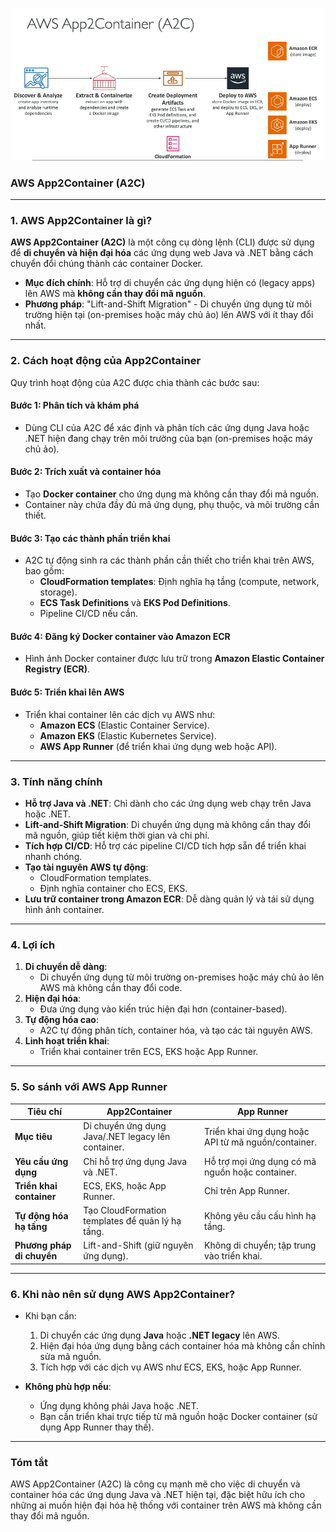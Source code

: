 ![alt text](image/ac2.png)

### **AWS App2Container (A2C)**

---

### **1. AWS App2Container là gì?**

**AWS App2Container (A2C)** là một công cụ dòng lệnh (CLI) được sử dụng để **di chuyển và hiện đại hóa** các ứng dụng web Java và .NET bằng cách chuyển đổi chúng thành các container Docker.

- **Mục đích chính**: Hỗ trợ di chuyển các ứng dụng hiện có (legacy apps) lên AWS mà **không cần thay đổi mã nguồn**.
- **Phương pháp**: "Lift-and-Shift Migration" - Di chuyển ứng dụng từ môi trường hiện tại (on-premises hoặc máy chủ ảo) lên AWS với ít thay đổi nhất.

---

### **2. Cách hoạt động của App2Container**

Quy trình hoạt động của A2C được chia thành các bước sau:

#### **Bước 1: Phân tích và khám phá**

- Dùng CLI của A2C để xác định và phân tích các ứng dụng Java hoặc .NET hiện đang chạy trên môi trường của bạn (on-premises hoặc máy chủ ảo).

#### **Bước 2: Trích xuất và container hóa**

- Tạo **Docker container** cho ứng dụng mà không cần thay đổi mã nguồn.
- Container này chứa đầy đủ mã ứng dụng, phụ thuộc, và môi trường cần thiết.

#### **Bước 3: Tạo các thành phần triển khai**

- A2C tự động sinh ra các thành phần cần thiết cho triển khai trên AWS, bao gồm:
  - **CloudFormation templates**: Định nghĩa hạ tầng (compute, network, storage).
  - **ECS Task Definitions** và **EKS Pod Definitions**.
  - Pipeline CI/CD nếu cần.

#### **Bước 4: Đăng ký Docker container vào Amazon ECR**

- Hình ảnh Docker container được lưu trữ trong **Amazon Elastic Container Registry (ECR)**.

#### **Bước 5: Triển khai lên AWS**

- Triển khai container lên các dịch vụ AWS như:
  - **Amazon ECS** (Elastic Container Service).
  - **Amazon EKS** (Elastic Kubernetes Service).
  - **AWS App Runner** (để triển khai ứng dụng web hoặc API).

---

### **3. Tính năng chính**

- **Hỗ trợ Java và .NET**: Chỉ dành cho các ứng dụng web chạy trên Java hoặc .NET.
- **Lift-and-Shift Migration**: Di chuyển ứng dụng mà không cần thay đổi mã nguồn, giúp tiết kiệm thời gian và chi phí.
- **Tích hợp CI/CD**: Hỗ trợ các pipeline CI/CD tích hợp sẵn để triển khai nhanh chóng.
- **Tạo tài nguyên AWS tự động**:
  - CloudFormation templates.
  - Định nghĩa container cho ECS, EKS.
- **Lưu trữ container trong Amazon ECR**: Dễ dàng quản lý và tái sử dụng hình ảnh container.

---

### **4. Lợi ích**

1. **Di chuyển dễ dàng**:
   - Di chuyển ứng dụng từ môi trường on-premises hoặc máy chủ ảo lên AWS mà không cần thay đổi code.
2. **Hiện đại hóa**:
   - Đưa ứng dụng vào kiến trúc hiện đại hơn (container-based).
3. **Tự động hóa cao**:
   - A2C tự động phân tích, container hóa, và tạo các tài nguyên AWS.
4. **Linh hoạt triển khai**:
   - Triển khai container trên ECS, EKS hoặc App Runner.

---

### **5. So sánh với AWS App Runner**

| **Tiêu chí**              | **App2Container**                                  | **App Runner**                                      |
| ------------------------- | -------------------------------------------------- | --------------------------------------------------- |
| **Mục tiêu**              | Di chuyển ứng dụng Java/.NET legacy lên container. | Triển khai ứng dụng hoặc API từ mã nguồn/container. |
| **Yêu cầu ứng dụng**      | Chỉ hỗ trợ ứng dụng Java và .NET.                  | Hỗ trợ mọi ứng dụng có mã nguồn hoặc container.     |
| **Triển khai container**  | ECS, EKS, hoặc App Runner.                         | Chỉ trên App Runner.                                |
| **Tự động hóa hạ tầng**   | Tạo CloudFormation templates để quản lý hạ tầng.   | Không yêu cầu cấu hình hạ tầng.                     |
| **Phương pháp di chuyển** | Lift-and-Shift (giữ nguyên ứng dụng).              | Không di chuyển; tập trung vào triển khai.          |

---

### **6. Khi nào nên sử dụng AWS App2Container?**

- Khi bạn cần:

  1. Di chuyển các ứng dụng **Java** hoặc **.NET legacy** lên AWS.
  2. Hiện đại hóa ứng dụng bằng cách container hóa mà không cần chỉnh sửa mã nguồn.
  3. Tích hợp với các dịch vụ AWS như ECS, EKS, hoặc App Runner.

- **Không phù hợp nếu**:
  - Ứng dụng không phải Java hoặc .NET.
  - Bạn cần triển khai trực tiếp từ mã nguồn hoặc Docker container (sử dụng App Runner thay thế).

---

### **Tóm tắt**

AWS App2Container (A2C) là công cụ mạnh mẽ cho việc di chuyển và container hóa các ứng dụng Java và .NET hiện tại, đặc biệt hữu ích cho những ai muốn hiện đại hóa hệ thống với container trên AWS mà không cần thay đổi mã nguồn.
